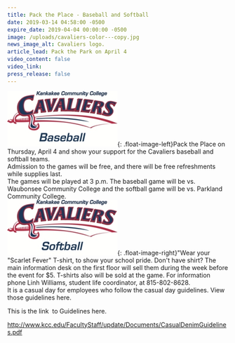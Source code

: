 ```yaml
---
title: Pack the Place - Baseball and Softball
date: 2019-03-14 04:58:00 -0500
expire_date: 2019-04-04 00:00:00 -0500
image: /uploads/cavaliers-color---copy.jpg
news_image_alt: Cavaliers logo.
article_lead: Pack the Park on April 4
video_content: false
video_link:
press_release: false
---
```


![](/uploads/cavaliers-baseball-color-no-drop---copy-1.jpg){: .float-image-left}Pack the Place on Thursday, April 4 and show your support for the Cavaliers baseball and softball teams.<br>Admission to the games will be free, and there will be free refreshments while supplies last.<br>The games will be played at 3 p.m. The baseball game will be vs. Waubonsee Community College and the softball game will be vs. Parkland Community College.<br>![](/uploads/cavaliers-softball-color-no-drop---copy---copy-1.jpg){: .float-image-right}"Wear your "Scarlet Fever" T-shirt, to show your school pride. Don't have shirt? The main information desk on the first floor will sell them during the week before the event for $5. T-shirts also will be sold at the game. For information phone Linh Williams, student life coordinator, at 815-802-8628.<br>It is a casual day for employees who follow the casual day guidelines. View those guidelines here.

This is the link&nbsp; to Guidelines here.

http://www.kcc.edu/FacultyStaff/update/Documents/CasualDenimGuidelines.pdf